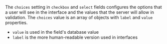 The `choices` setting in `checkbox` and `select` fields configures the options that a user will see in the interface and the values that the server will allow in validation. The `choices` value is an array of objects with `label` and `value` properties.

- `value` is used in the field's database value
- `label` is the more human-readable version used in interfaces

<!-- TODO: dynamic choices is not yet migrated -->
<!-- ### Populating `choices` dynamically

What if the field options and can't be hardcoded in your code? You can fetch them dynamically.

First, set the `choices` option to the name of a method in your module. Pass a string, the name of the method — do not pass a function.

Second, implement that function to take a single `(req)` argument and return an array of choices in the usual format. You may use an async function, or return a promise that will resolve to the array. That means you can reach out to APIs using modules like `axios` or `request-promise`.

It is usually a good idea to perform at least short-term caching in your choices method, in order to limit the impact on performance when editing. -->

<!-- TODO: Add `showFields`/`if` example when built -->
